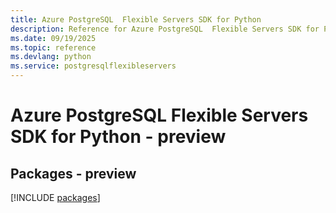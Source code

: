 ```yaml
---
title: Azure PostgreSQL  Flexible Servers SDK for Python
description: Reference for Azure PostgreSQL  Flexible Servers SDK for Python
ms.date: 09/19/2025
ms.topic: reference
ms.devlang: python
ms.service: postgresqlflexibleservers
---
```

# Azure PostgreSQL  Flexible Servers SDK for Python - preview
## Packages - preview
[!INCLUDE [packages](postgresql--flexible-servers-index.md)]